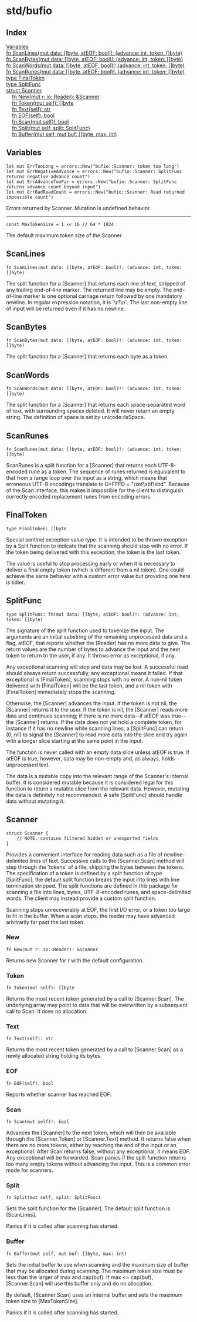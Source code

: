 # std/bufio

## Index

[Variables](#variables)\
[fn ScanLines\(mut data: \[\]byte, atEOF: bool\)\!: \(advance: int, token: \[\]byte\)](#scanlines)\
[fn ScanBytes\(mut data: \[\]byte, atEOF: bool\)\!: \(advance: int, token: \[\]byte\)](#scanbytes)\
[fn ScanWords\(mut data: \[\]byte, atEOF: bool\)\!: \(advance: int, token: \[\]byte\)](#scanwords)\
[fn ScanRunes\(mut data: \[\]byte, atEOF: bool\)\!: \(advance: int, token: \[\]byte\)](#scanrunes)\
[type FinalToken](#finaltoken)\
[type SplitFunc](#splitfunc)\
[struct Scanner](#scanner)\
&nbsp;&nbsp;&nbsp;&nbsp;[fn New\(mut r: io::Reader\): &amp;Scanner](#new)\
&nbsp;&nbsp;&nbsp;&nbsp;[fn Token\(mut self\): \[\]byte](#token)\
&nbsp;&nbsp;&nbsp;&nbsp;[fn Text\(self\): str](#text)\
&nbsp;&nbsp;&nbsp;&nbsp;[fn EOF\(self\): bool](#eof)\
&nbsp;&nbsp;&nbsp;&nbsp;[fn Scan\(mut self\)\!: bool](#scan)\
&nbsp;&nbsp;&nbsp;&nbsp;[fn Split\(mut self, split: SplitFunc\)](#split)\
&nbsp;&nbsp;&nbsp;&nbsp;[fn Buffer\(mut self, mut buf: \[\]byte, max: int\)](#buffer)

## Variables

```jule
let mut ErrTooLong = errors::New("bufio::Scanner: token too long")
let mut ErrNegativeAdvance = errors::New("bufio::Scanner: SplitFunc returns negative advance count")
let mut ErrAdvanceTooFar = errors::New("bufio::Scanner: SplitFunc returns advance count beyond input")
let mut ErrBadReadCount = errors::New("bufio::Scanner: Read returned impossible count")
```
Errors returned by Scanner\. Mutation is undefined behavior\.

---

```jule
const MaxTokenSize = 1 << 16 // 64 * 1024
```
The default maximum token size of the Scanner\.

## ScanLines
```jule
fn ScanLines(mut data: []byte, atEOF: bool)!: (advance: int, token: []byte)
```
The split function for a \[Scanner\] that returns each line of text, stripped of any trailing end\-of\-line marker\. The returned line may be empty\. The end\-of\-line marker is one optional carriage return followed by one mandatory newline\. In regular expression notation, it is \`\\r?\\n\`\. The last non\-empty line of input will be returned even if it has no newline\.

## ScanBytes
```jule
fn ScanBytes(mut data: []byte, atEOF: bool)!: (advance: int, token: []byte)
```
The split function for a \[Scanner\] that returns each byte as a token\.

## ScanWords
```jule
fn ScanWords(mut data: []byte, atEOF: bool)!: (advance: int, token: []byte)
```
The split function for a \[Scanner\] that returns each space\-separated word of text, with surrounding spaces deleted\. It will never return an empty string\. The definition of space is set by unicode::IsSpace\.

## ScanRunes
```jule
fn ScanRunes(mut data: []byte, atEOF: bool)!: (advance: int, token: []byte)
```
ScanRunes is a split function for a \[Scanner\] that returns each UTF\-8\-encoded rune as a token\. The sequence of runes returned is equivalent to that from a range loop over the input as a string, which means that erroneous UTF\-8 encodings translate to U\+FFFD = &#34;\\xef\\xbf\\xbd&#34;\. Because of the Scan interface, this makes it impossible for the client to distinguish correctly encoded replacement runes from encoding errors\.

## FinalToken
```jule
type FinalToken: []byte
```
Special sentinel exception value type\. It is intended to be thrown exception by a Split function to indicate that the scanning should stop with no error\. If the token being delivered with this exception, the token is the last token\.

The value is useful to stop processing early or when it is necessary to deliver a final empty token \(which is different from a nil token\)\. One could achieve the same behavior with a custom error value but providing one here is tidier\.

## SplitFunc
```jule
type SplitFunc: fn(mut data: []byte, atEOF: bool)!: (advance: int, token: []byte)
```
The signature of the split function used to tokenize the input\. The arguments are an initial substring of the remaining unprocessed data and a flag, atEOF, that reports whether the \[Reader\] has no more data to give\. The return values are the number of bytes to advance the input and the next token to return to the user, if any\. It throws error as exceptional, if any\.

Any exceptional scanning will stop and data may be lost\. A successful read should always return successfully, any exceptional means it failed\. If that exceptional is \[FinalToken\], scanning stops with no error\. A non\-nil token delivered with \[FinalToken\] will be the last token, and a nil token with \[FinalToken\] immediately stops the scanning\.

Otherwise, the \[Scanner\] advances the input\. If the token is not nil, the \[Scanner\] returns it to the user\. If the token is nil, the \[Scanner\] reads more data and continues scanning; if there is no more data\-\-if atEOF was true\-\-the \[Scanner\] returns\. If the data does not yet hold a complete token, for instance if it has no newline while scanning lines, a \[SplitFunc\] can return \(0, nil\) to signal the \[Scanner\] to read more data into the slice and try again with a longer slice starting at the same point in the input\.

The function is never called with an empty data slice unless atEOF is true\. If atEOF is true, however, data may be non\-empty and, as always, holds unprocessed text\.

The data is a mutable copy into the relevant range of the Scanner&#39;s internal buffer\. It is considered mutable because it is considered legal for this function to return a mutable slice from the relevant data\. However, mutating the data is definitely not recommended\. A safe \[SplitFunc\] should handle data without mutating it\.

## Scanner
```jule
struct Scanner {
	// NOTE: contains filtered hidden or unexported fields
}
```
Provides a convenient interface for reading data such as a file of newline\-delimited lines of text\. Successive calls to the \[Scanner\.Scan\] method will step through the &#39;tokens&#39; of a file, skipping the bytes between the tokens\. The specification of a token is defined by a split function of type \[SplitFunc\]; the default split function breaks the input into lines with line termination stripped\. The split functions are defined in this package for scanning a file into lines, bytes, UTF\-8\-encoded runes, and space\-delimited words\. The client may instead provide a custom split function\.

Scanning stops unrecoverably at EOF, the first I/O error, or a token too large to fit in the buffer\. When a scan stops, the reader may have advanced arbitrarily far past the last token\.

### New
```jule
fn New(mut r: io::Reader): &Scanner
```
Returns new Scanner for r with the default configuration\.

### Token
```jule
fn Token(mut self): []byte
```
Returns the most recent token generated by a call to \[Scanner\.Scan\]\. The underlying array may point to data that will be overwritten by a subsequent call to Scan\. It does no allocation\.

### Text
```jule
fn Text(self): str
```
Returns the most recent token generated by a call to \[Scanner\.Scan\] as a newly allocated string holding its bytes\.

### EOF
```jule
fn EOF(self): bool
```
Reports whether scanner has reached EOF\.

### Scan
```jule
fn Scan(mut self)!: bool
```
Advances the \[Scanner\] to the next token, which will then be available through the \[Scanner\.Token\] or \[Scanner\.Text\] method\. It returns false when there are no more tokens, either by reaching the end of the input or an exceptional\. After Scan returns false, without any exceptional, it means EOF\. Any exceptional will be forwarded\. Scan panics if the split function returns too many empty tokens without advancing the input\. This is a common error mode for scanners\.

### Split
```jule
fn Split(mut self, split: SplitFunc)
```
Sets the split function for the \[Scanner\]\. The default split function is \[ScanLines\]\.

Panics if it is called after scanning has started\.

### Buffer
```jule
fn Buffer(mut self, mut buf: []byte, max: int)
```
Sets the initial buffer to use when scanning and the maximum size of buffer that may be allocated during scanning\. The maximum token size must be less than the larger of max and cap\(buf\)\. If max &lt;= cap\(buf\), \[Scanner\.Scan\] will use this buffer only and do no allocation\.

By default, \[Scanner\.Scan\] uses an internal buffer and sets the maximum token size to \[MaxTokenSize\]\.

Panics if it is called after scanning has started\.